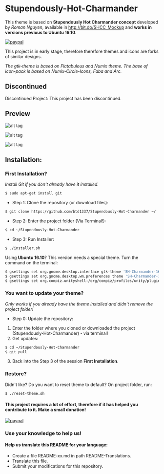 # Stupendously-Hot-Charmander

This theme is based on **Stupendously Hot Charmander concept** developed by _Roman Nguyen_, available in http://bit.do/SHCC_Mockup and **works in versions previous to Ubuntu 16.10**.

[![paypal](https://www.paypalobjects.com/en_US/i/btn/btn_donateCC_LG.gif)](https://www.paypal.com/cgi-bin/webscr?cmd=_donations&business=X85LVKF3HYPZL&lc=US&item_name=btd1337&item_number=stupendously%2dhot%2dcharmander&currency_code=USD&bn=PP%2dDonationsBF%3abtn_donateCC_LG%2egif%3aNonHosted)

This project is in early stage, therefore therefore themes and icons are forks of similar designs.

_The gtk-theme is based on Flatabulous and Numix theme. The base of icon-pack is based on Numix-Circle-Icons, Faba and Arc._


## Discontinued
Discontinued Project: This project has been discontinued.

## Preview

![alt tag](https://raw.githubusercontent.com/btd1337/Stupendously-Hot-Charmander/master/preview/preview1.png)


![alt tag](https://raw.githubusercontent.com/btd1337/Stupendously-Hot-Charmander/master/preview/preview2.png)


![alt tag](https://raw.githubusercontent.com/btd1337/Stupendously-Hot-Charmander/master/preview/preview3.png)



## Installation:

### First Installation?
_Install Git if you don't already have it installed._
```sh
$ sudo apt-get install git
```

* Step 1: Clone the repository (or download files):
```sh
$ git clone https://github.com/btd1337/Stupendously-Hot-Charmander ~/
```
* Step 2: Enter the project folder (Via Terminal!):
```sh
$ cd ~/Stupendously-Hot-Charmander
```
* Step 3: Run Installer:
```sh
$ ./installer.sh
```

Using **Ubuntu 16.10**? This version needs a special theme.
Turn the command on the terminal:

```sh
$ gsettings set org.gnome.desktop.interface gtk-theme 'SH-Charmander-1610'
$ gsettings set org.gnome.desktop.wm.preferences theme 'SH-Charmander-1610'
$ gsettings set org.compiz.unityshell:/org/compiz/profiles/unity/plugins/unityshell/ background-color '444444ff'
```

### You want to update your theme?
_Only works if you already have the theme installed and didn't remove the project folder!_

* Step 0: Update the repository:
 1. Enter the folder where you cloned or downloaded the project (Stupendously-Hot-Charmander) - via terminal!
 2. Get updates:
```sh
$ cd ~/Stupendously-Hot-Charmander
$ git pull
```
 3. Back into the Step 3 of the session **First Installation**.

### Restore?
Didn't like? Do you want to reset theme to default?
On project folder, run:
```sh
$ ./reset-theme.sh
```

#### This project requires a lot of effort, therefore if it has helped you contribute to it. Make a small donation!

[![paypal](https://www.paypalobjects.com/en_US/i/btn/btn_donateCC_LG.gif)](https://www.paypal.com/cgi-bin/webscr?cmd=_donations&business=X85LVKF3HYPZL&lc=US&item_name=btd1337&item_number=stupendously%2dhot%2dcharmander&currency_code=USD&bn=PP%2dDonationsBF%3abtn_donateCC_LG%2egif%3aNonHosted)


### Use your knowledge to help us!


#### Help us translate this README for your language:
 - Create a file README-xx.md in path README-Translations.
 - Translate this file.
 - Submit your modifications for this repository.
